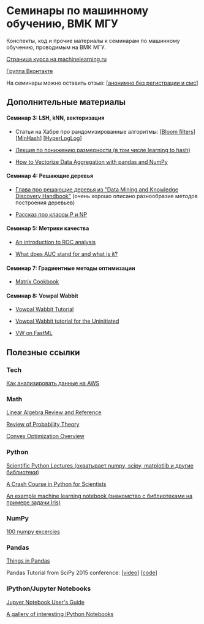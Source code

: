 # Семинары по машинному обучению, ВМК МГУ
Конспекты, код и прочие материалы к семинарам по машинному обучению, проводимым на ВМК МГУ.

[Страница курса на machinelearning.ru](http://www.machinelearning.ru/wiki/index.php?title=Машинное_обучение_%28семинары%2C_ВМК_МГУ%29)

[Группа Вконтакте](https://vk.com/cmcml2015)

На семинары можно оставить отзыв: [[анонимно без регистрации и смс](https://docs.google.com/forms/d/1j8zMReMtl-BCeAVISxx_v42_y8GAVeolofFuAHQjHBc/viewform)]

## Дополнительные материалы

#### Семинар 3: LSH, kNN, векторизация
* Статьи на Хабре про рандомизированные алгоритмы:
[[Bloom filters](http://habrahabr.ru/post/112069/)]
[[MinHash](http://habrahabr.ru/post/115147/)]
[[HyperLogLog](http://habrahabr.ru/post/119852/)]

* [Лекция по понижению размерности (в том числе learning to hash)](https://github.com/esokolov/ml-course-msu/blob/master/ML15/misc/lsml15_fivt_reduction.pdf)

* [How to Vectorize Data Aggregation with pandas and NumPy](http://blog.datascience.com/straightening-loops-how-to-vectorize-data-aggregation-with-pandas-and-numpy/)

#### Семинар 4: Решающие деревья
* [Глава про решающие деревья из "Data Mining and Knowledge Discovery Handbook"](http://www.ise.bgu.ac.il/faculty/liorr/hbchap9.pdf) (очень хорошо описано разнообразие методов построения деревьев)

* [Рассказ про классы P и NP](http://cs.stackexchange.com/questions/9556/what-is-the-definition-of-p-np-np-complete-and-np-hard)

#### Семинар 5: Метрики качества
* [An introduction to ROC analysis](https://ccrma.stanford.edu/workshops/mir2009/references/ROCintro.pdf)

* [What does AUC stand for and what is it?](http://stats.stackexchange.com/questions/132777/what-does-auc-stand-for-and-what-is-it)

#### Семинар 7: Градиентные методы оптимизации
* [Matrix Cookbook](http://www.math.uwaterloo.ca/~hwolkowi/matrixcookbook.pdf)

#### Семинар 8: Vowpal Wabbit

* [Vowpal Wabbit Tutorial](https://github.com/JohnLangford/vowpal_wabbit/wiki/Tutorial)

* [Vowpal Wabbit tutorial for the Uninitiated](http://zinkov.com/posts/2013-08-13-vowpal-tutorial/)

* [VW on FastML](http://fastml.com/blog/categories/vw/)

## Полезные ссылки

### Tech

[Как анализировать данные на AWS](https://github.com/emilkayumov/aws-jupyter)

### Math

[Linear Algebra Review and Reference](http://cs229.stanford.edu/section/cs229-linalg.pdf)

[Review of Probability Theory](http://cs229.stanford.edu/section/cs229-prob.pdf)

[Convex Optimization Overview](http://cs229.stanford.edu/section/cs229-cvxopt.pdf)

### Python

[Scientific Python Lectures (охватывает numpy, scipy, matplotlib и другие библиотеки)](https://github.com/jrjohansson/scientific-python-lectures)

[A Crash Course in Python for Scientists](http://nbviewer.ipython.org/gist/rpmuller/5920182)

[An example machine learning notebook (знакомство с библиотеками на примере задачи Iris)](http://nbviewer.ipython.org/github/rhiever/Data-Analysis-and-Machine-Learning-Projects/blob/master/example-data-science-notebook/Example%20Machine%20Learning%20Notebook.ipynb)

### NumPy

[100 numpy excercies](http://www.labri.fr/perso/nrougier/teaching/numpy.100/)

### Pandas

[Things in Pandas](http://nbviewer.ipython.org/github/rasbt/python_reference/blob/master/tutorials/things_in_pandas.ipynb)

Pandas Tutorial from SciPy 2015 conference: [[video](https://youtu.be/0CFFTJUZ2dc?list=PLYx7XA2nY5Gcpabmu61kKcToLz0FapmHu)] [[code](https://github.com/jonathanrocher/pandas_tutorial)]



### IPython/Jupyter Notebooks

[Jupyer Notebook User's Guide](http://jupyter.cs.brynmawr.edu/hub/dblank/public/Jupyter%20Notebook%20Users%20Manual.ipynb)

[A gallery of interesting IPython Notebooks](https://github.com/ipython/ipython/wiki/A-gallery-of-interesting-IPython-Notebooks)
